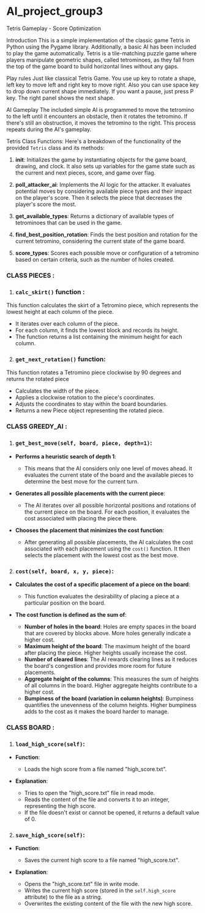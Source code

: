 # AI_project_group3
Tetris Gameplay - Score Optimization

Introduction
This is a simple implementation of the classic game Tetris in Python using the Pygame library. Additionally, a basic AI has been included to play the game automatically. Tetris is a tile-matching puzzle game where players manipulate geometric shapes, called tetrominoes, as they fall from the top of the game board to build horizontal lines without any gaps.

Play rules
Just like classical Tetris Game. You use up key to rotate a shape, left key to move left and right key to move right. Also you can use space key to drop down current shape immediately. If you want a pause, just press P key. The right panel shows the next shape.

AI Gameplay
The included simple AI is programmed to move the tetromino to the left until it encounters an obstacle, then it rotates the tetromino. If there's still an obstruction, it moves the tetromino to the right. This process repeats during the AI's gameplay.

Tetris Class Functions:
Here's a breakdown of the functionality of the provided `Tetris` class and its methods:

1. **__init__**: Initializes the game by instantiating objects for the game board, drawing, and clock. It also sets up variables for the game state such as the current and next pieces, score, and game over flag.

2. **poll_attacker_ai**: Implements the AI logic for the attacker. It evaluates potential moves by considering available piece types and their impact on the player's score. Then it selects the piece that decreases the player's score the most.

3. **get_available_types**: Returns a dictionary of available types of tetrominoes that can be used in the game.

4. **find_best_position_rotation**: Finds the best position and rotation for the current tetromino, considering the current state of the game board.

5. **score_types**: Scores each possible move or configuration of a tetromino based on certain criteria, such as the number of holes created.

### CLASS PIECES :

1. ### `calc_skirt()` function :
This function calculates the skirt of a Tetromino piece, which represents the lowest height at each column of the piece.
- It iterates over each column of the piece.
- For each column, it finds the lowest block and records its height.
- The function returns a list containing the minimum height for each column.

2. ### `get_next_rotation()` function:
This function rotates a Tetromino piece clockwise by 90 degrees and returns the rotated piece
- Calculates the width of the piece.
- Applies a clockwise rotation to the piece's coordinates.
- Adjusts the coordinates to stay within the board boundaries.
- Returns a new Piece object representing the rotated piece.

### CLASS GREEDY_AI :

1. ### `get_best_move(self, board, piece, depth=1)`:

- **Performs a heuristic search of depth 1**: 
    - This means that the AI considers only one level of moves ahead. It evaluates the current state of the board and the available pieces to determine the best move for the current turn.

- **Generates all possible placements with the current piece**:
    - The AI iterates over all possible horizontal positions and rotations of the current piece on the board. For each position, it evaluates the cost associated with placing the piece there.

- **Chooses the placement that minimizes the cost function**:
    - After generating all possible placements, the AI calculates the cost associated with each placement using the `cost()` function. It then selects the placement with the lowest cost as the best move.

2. ### `cost(self, board, x, y, piece)`:

- **Calculates the cost of a specific placement of a piece on the board**:
    - This function evaluates the desirability of placing a piece at a particular position on the board.

- **The cost function is defined as the sum of**:
    - **Number of holes in the board**: Holes are empty spaces in the board that are covered by blocks above. More holes generally indicate a higher cost.
    - **Maximum height of the board**: The maximum height of the board after placing the piece. Higher heights usually increase the cost.
    - **Number of cleared lines**: The AI rewards clearing lines as it reduces the board's congestion and provides more room for future placements.
    - **Aggregate height of the columns**: This measures the sum of heights of all columns in the board. Higher aggregate heights contribute to a higher cost.
    - **Bumpiness of the board (variation in column heights)**: Bumpiness quantifies the unevenness of the column heights. Higher bumpiness adds to the cost as it makes the board harder to manage.

### CLASS BOARD :

1. ### `load_high_score(self)`:

- **Function**:
    - Loads the high score from a file named "high_score.txt".

- **Explanation**:
    - Tries to open the "high_score.txt" file in read mode.
    - Reads the content of the file and converts it to an integer, representing the high score.
    - If the file doesn't exist or cannot be opened, it returns a default value of 0.

2. ### `save_high_score(self)`:

- **Function**:
    - Saves the current high score to a file named "high_score.txt".

- **Explanation**:
    - Opens the "high_score.txt" file in write mode.
    - Writes the current high score (stored in the `self.high_score` attribute) to the file as a string.
    - Overwrites the existing content of the file with the new high score.

